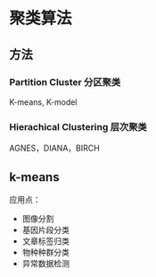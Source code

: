 # 聚类算法

## 方法

### Partition Cluster 分区聚类

K-means, K-model

### Hierachical Clustering 层次聚类

AGNES，DIANA，BIRCH

## k-means

应用点：

- 图像分割
- 基因片段分类
- 文章标签归类
- 物种种群分类
- 异常数据检测